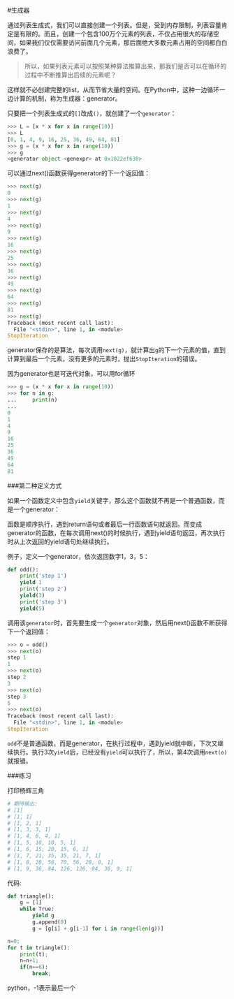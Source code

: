 #生成器

通过列表生成式，我们可以直接创建一个列表。但是，受到内存限制，列表容量肯定是有限的。而且，创建一个包含100万个元素的列表，不仅占用很大的存储空间，如果我们仅仅需要访问前面几个元素，那后面绝大多数元素占用的空间都白白浪费了。

>所以，如果列表元素可以按照某种算法推算出来，那我们是否可以在循环的过程中不断推算出后续的元素呢？

这样就不必创建完整的list，从而节省大量的空间。在Python中，这种一边循环一边计算的机制，称为生成器：generator。

只要把一个列表生成式的`[]`改成`()`，就创建了一个`generator`：

```py
>>> L = [x * x for x in range(10)]
>>> L
[0, 1, 4, 9, 16, 25, 36, 49, 64, 81]
>>> g = (x * x for x in range(10))
>>> g
<generator object <genexpr> at 0x1022ef630>
```
可以通过next()函数获得generator的下一个返回值：
```py
>>> next(g)
0
>>> next(g)
1
>>> next(g)
4
>>> next(g)
9
>>> next(g)
16
>>> next(g)
25
>>> next(g)
36
>>> next(g)
49
>>> next(g)
64
>>> next(g)
81
>>> next(g)
Traceback (most recent call last):
  File "<stdin>", line 1, in <module>
StopIteration
```

generator保存的是算法，每次调用`next(g)`，就计算出`g`的下一个元素的值，直到计算到最后一个元素，没有更多的元素时，抛出`StopIteration`的错误。

因为generator也是可迭代对象，可以用for循环
```py
>>> g = (x * x for x in range(10))
>>> for n in g:
...     print(n)
... 
0
1
4
9
16
25
36
49
64
81
```

###第二种定义方式

如果一个函数定义中包含`yield`关键字，那么这个函数就不再是一个普通函数，而是一个generator：

函数是顺序执行，遇到return语句或者最后一行函数语句就返回。而变成generator的函数，在每次调用next()的时候执行，遇到yield语句返回，再次执行时从上次返回的yield语句处继续执行。

例子，定义一个generator，依次返回数字1，3，5：
```py
def odd():
    print('step 1')
    yield 1
    print('step 2')
    yield(3)
    print('step 3')
    yield(5)
```
调用该`generator`时，首先要生成一个`generator`对象，然后用next()函数不断获得下一个返回值：
```py
>>> o = odd()
>>> next(o)
step 1
1
>>> next(o)
step 2
3
>>> next(o)
step 3
5
>>> next(o)
Traceback (most recent call last):
  File "<stdin>", line 1, in <module>
StopIteration
```
`odd`不是普通函数，而是generator，在执行过程中，遇到yield就中断，下次又继续执行。执行3次`yield`后，已经没有`yield`可以执行了，所以，第4次调用`next(o)`就报错。


###练习

打印杨辉三角
```py
# 期待输出:
# [1]
# [1, 1]
# [1, 2, 1]
# [1, 3, 3, 1]
# [1, 4, 6, 4, 1]
# [1, 5, 10, 10, 5, 1]
# [1, 6, 15, 20, 15, 6, 1]
# [1, 7, 21, 35, 35, 21, 7, 1]
# [1, 8, 28, 56, 70, 56, 28, 8, 1]
# [1, 9, 36, 84, 126, 126, 84, 36, 9, 1]
```
代码:
```py
def triangle():
    g = [1]
    while True:
        yield g
        g.append(0)
        g = [g[i] + g[i-1] for i in range(len(g))]

n=0;
for t in triangle():
    print(t);
    n=n+1;
    if(n==6):
        break;

```
python，-1表示最后一个
